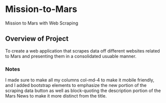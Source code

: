# Mission-to-Mars
Mission to Mars with Web Scraping

## Overview of Project

To create a web application that scrapes data off different websites related to Mars and presenting them in a consolidated usuable manner.

### Notes

I made sure to make all my columns col-md-4 to make it mobile friendly, and I added bootstrap elements to emphasize the new portion of the scraping data button as well as block-quoting the description portion of the Mars News to make it more distinct from the title.